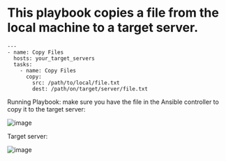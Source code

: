 # This playbook copies a file from the local machine to a target server.
```
---
- name: Copy Files
  hosts: your_target_servers
  tasks:
    - name: Copy Files
      copy:
        src: /path/to/local/file.txt
        dest: /path/on/target/server/file.txt

```

Running Playbook:
make sure you have the file in the Ansible controller to copy it to the target server:

![image](https://github.com/balajisomasale/10-Days-of-Ansible-Playbooks/assets/35003840/ea794a6b-eeb2-436b-9f76-da447d969a09)

Target server:

![image](https://github.com/balajisomasale/10-Days-of-Ansible-Playbooks/assets/35003840/e6431614-b818-47f5-af58-ce3f891941da)

